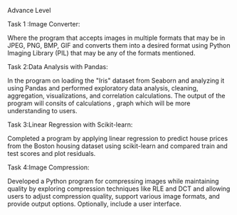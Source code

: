 Advance Level 

Task 1 :Image Converter:

Where the  program that accepts images in multiple formats that may be in JPEG, PNG, BMP, GIF and converts them into a desired format using Python Imaging Library (PIL) that may be any of the formats mentioned.


Task 2:Data Analysis with Pandas:

In the program on loading  the "Iris" dataset from Seaborn and analyzing it using Pandas and performed exploratory data analysis, cleaning, aggregation, visualizations, and correlation calculations.
The output of the program will consits of calculations , graph which will be more understanding to users.


Task 3:Linear Regression with Scikit-learn:

Completed a program by applying linear regression to predict house prices from the Boston housing dataset using scikit-learn and compared train and test scores and plot residuals.

Task 4:Image Compression:

Developed a Python program for compressing images while maintaining quality by exploring compression techniques like RLE and DCT and allowing  users to adjust compression quality, support various image formats, and provide output options. Optionally, include a user interface.
